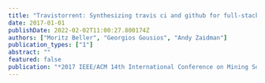 ```yaml
---
title: "Travistorrent: Synthesizing travis ci and github for full-stack research on continuous integration"
date: 2017-01-01
publishDate: 2022-02-02T11:00:27.800174Z
authors: ["Moritz Beller", "Georgios Gousios", "Andy Zaidman"]
publication_types: ["1"]
abstract: ""
featured: false
publication: "*2017 IEEE/ACM 14th International Conference on Mining Software Repositories (MSR)*"
---
```


